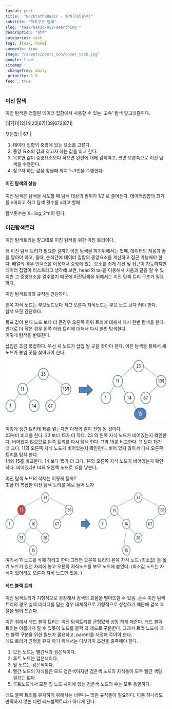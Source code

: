 ```yaml
---
layout: post
title:  "BacktotheBasic - 탐색(이진탐색)"
subtitle: "자료구조-탐색"
slug: "task-basic-012-searching "
description: "탐색"
categories: task
tags: [task, home]
comments: true
image: "/assets/posts_con/cover_task.jpg"
google: true
sitemap :
 changefreq: daily
 priority: 1.0
feed : true
---
```

### 이진 탐색

이진 탐색은 정렬된 데이터 집함에서 사용할 수 있는 '고속' 탐색 알고리즘이다.

|1|7|11|12|14|23|67|139|672|871|

찾는값: | 67 |

1. 데이터 집합의 중앙에 있는 요소를 고른다.  
2. 중앙 요소의 값과 찾고자 하는 값을 비교 한다.    
3. 목표한 값이 중앙요소보다 적으면 왼편에 대해 검색하고, 크면 오른쪽으로 이진 탐색을 수행한다.  
4. 찾고자 하는 값을 찾을때 까지 1~3번을 수행한다.  

#### 이진 탐색의 성능

이진 탐색은 탐색을 시도할 때 탐색 대상의 범위가 1/2 로 줄어든다.
데이터집합의 크기를 n이라고 하고 탐색 횟수를 x라고 할때

탐색횟수는 X= log_2*n이 된다.


### 이진탐색트리

이진 탐색트리는 말그대로 이진 탐색을 위한 이진 트리이다.  

왜 이진 탐색 트리가 필요한 걸까?.
이진 탐색을 하기위해서는 첫째, 데이터의 처음과 끝을 알아야 하고, 둘때, 순식간에 데이터 집합의 중앙요소를 계산하고 접근 가능해야 한다.
배열의 경우 인덱스를 이용해서 중앙에 있는 요소를 쉽게 계산 및 접근이 가능하지만
데이터 집합이 리스트라고 생각해 보면, head 와 tail을 이용해서 처음과 끝을 알 수 있지만 그 중앙요소를 알수없기 때문에  이진탐색을 위해서는 이진 탐색 트리 구조가 필요하다.

이진 탐색트리의 규칙은 간단하다.  

왼쪽 자식 노드는 부모노드보다 작고 오른쪽 자식노드는 부모 노드 보다 커야 한다.  
탐색 또한 간단하다.  

목표 값이 현재 노드 보다 더 큰경우 오른쪽 하위 트리에 대해서 다시 한번 탐색을 한다.  
반대로 더 작은 경우 왼쪽 하위 트리에 대해서 다시 한번 탐색한다.  
이렇게 탐색을 반복한다.

삽입은 조금 복잡하다. 우선 새 노드가 삽입 될 곳을 찾아야 한다. 이진 탐색을 통해서 새 노드가 놓일 곳을 찾아내야 한다.  

![이진탐색트리 추가](/assets/posts_con/searching/add_binary_tree.jpg)


이렇게 생긴 트리데 15를 넣는다면 아래와 같이 진행 될 것이다.  
23부터 비교를 한다. 23 보다 15가 더 작다. 23 의 왼쪽 자식 노드가 비어있는지 확인한다. 비어있지 않으므로 왼쪽 트리를 다시 탐색 한다.
11과 15를 비교한다. 11 보다 15가 더 크다. 11의 오른쪽 자식 노드가 비어있는지 확인한다. 비어 있지 않아서 다시 오른쪽 트리를 탐색 한다.  
14와 15를 비교한다. 14 보다 15가 더 크다. 14의 오른쪽 자식 노드가 비어있는지 확인하다. 비어있다!! 14의 오른쪽 노드로 15를 넣는다.  

이진 탐색 노드의 삭제는 어떻게 될까?  
조금 더 복잡한 이진 탐색 트리를 예로 들어 보자

 ![이진탐색트리의 삭제](/assets/posts_con/searching/remove_binary_tree.jpg)
여기서 11 노드를 삭제 하려고 한다 그러면 오른쪽 트리의 왼쪽 자식 노드 (최소값) 을 옮겨 노드가 있던 자리에 놓고 오른쪽 자식노드를 부모 노드에 붙인다.
(최소값 노드는 자식이 있더라도 오른쪽 자식 노드만 있음. )



#### 레드 블랙 트리
이진 탐색트리가 기형적으로 성장해서 검색의 효율을 떨어뜨릴 수 있음.
순수 이진 탐색 트리의 경우 실제 데티터를 담는 경우 대체적으로 기형적으로 성장하기 때문에 검색 효율을 떨어 뜨린다.

이런 점에서 레드 블랙 트리는  이진 탐색트리를 균형있게 성장 하게 해준다.
레드 블랙 트리는 이름에서 알 수 있듯이 노드를 블랙 과 레드로 구분한다. 그래서 트리 노드에 레드 블랙 구분을 위한 필드가 필요하고, parent를 지정해 주어야 한다.  
레드 트리가 균형을 유지 하기 위해서는 다섯가지 조건을 충족해야 한다.  
1. 모든 노드는 빨간색과 검은색이다.
2. 루트 노드는 검은색이다.
3. 잎 노드는 검은색이다.
4. 빨간 노드의 자식들은 모드 검은색이지만 검은색 노드의 자식들이 모두 빨간 색일 필요는 없다.
5. 루트노드에서 모든 잎 노드 사이에 있는 검은색 노드의 수는 모두 동일하다.

레드 블랙 트리를 유지하기 위해서는 너무나~ 많은 규칙들이 필요하다. 이중 하나라도 만족하지 않는 다면 레드블랙트리가 아니게 된다.  
